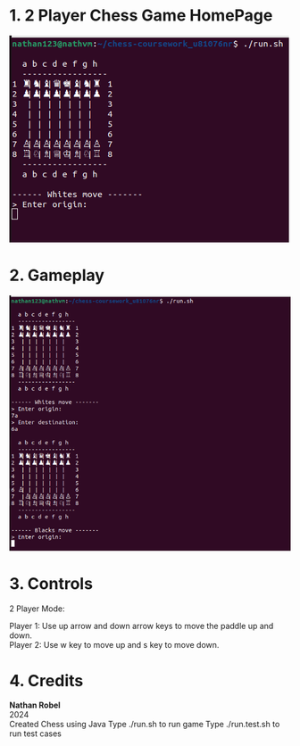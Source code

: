 # 1. 2 Player Chess Game  HomePage

![HomePage](ChessGame.png)

# 2. Gameplay

![Gameplay](ChessMove.png)

# 3. Controls 


2 Player Mode:

Player 1: Use up arrow and down arrow keys to move the paddle up and down.  
Player 2: Use w key to move up and s key to move down.

# 4. Credits

**Nathan Robel**  
2024  
Created Chess using Java
Type ./run.sh to run game
Type ./run.test.sh to run test cases